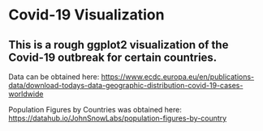 # Covid-19 Visualization
## This is a rough ggplot2 visualization of the Covid-19 outbreak for certain countries.

Data can be obtained here: https://www.ecdc.europa.eu/en/publications-data/download-todays-data-geographic-distribution-covid-19-cases-worldwide

Population Figures by Countries was obtained here: https://datahub.io/JohnSnowLabs/population-figures-by-country

